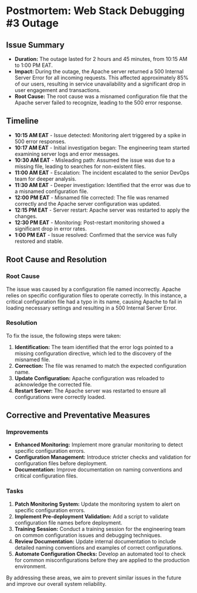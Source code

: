 # Postmortem: Web Stack Debugging #3 Outage

## Issue Summary

- **Duration:** The outage lasted for 2 hours and 45 minutes, from 10:15 AM to 1:00 PM EAT.
- **Impact:** During the outage, the Apache server returned a 500 Internal Server Error for all incoming requests. This affected approximately 85% of our users, resulting in service unavailability and a significant drop in user engagement and transactions.
- **Root Cause:** The root cause was a misnamed configuration file that the Apache server failed to recognize, leading to the 500 error response.

## Timeline

- **10:15 AM EAT** - Issue detected: Monitoring alert triggered by a spike in 500 error responses.
- **10:17 AM EAT** - Initial investigation began: The engineering team started examining server logs and error messages.
- **10:30 AM EAT** - Misleading path: Assumed the issue was due to a missing file, leading to searches for non-existent files.
- **11:00 AM EAT** - Escalation: The incident escalated to the senior DevOps team for deeper analysis.
- **11:30 AM EAT** - Deeper investigation: Identified that the error was due to a misnamed configuration file.
- **12:00 PM EAT** - Misnamed file corrected: The file was renamed correctly and the Apache server configuration was updated.
- **12:15 PM EAT** - Server restart: Apache server was restarted to apply the changes.
- **12:30 PM EAT** - Monitoring: Post-restart monitoring showed a significant drop in error rates.
- **1:00 PM EAT** - Issue resolved: Confirmed that the service was fully restored and stable.

## Root Cause and Resolution

### Root Cause

The issue was caused by a configuration file named incorrectly. Apache relies on specific configuration files to operate correctly. In this instance, a critical configuration file had a typo in its name, causing Apache to fail in loading necessary settings and resulting in a 500 Internal Server Error.

### Resolution

To fix the issue, the following steps were taken:

1. **Identification:** The team identified that the error logs pointed to a missing configuration directive, which led to the discovery of the misnamed file.
2. **Correction:** The file was renamed to match the expected configuration name.
3. **Update Configuration:** Apache configuration was reloaded to acknowledge the corrected file.
4. **Restart Server:** The Apache server was restarted to ensure all configurations were correctly loaded.

## Corrective and Preventative Measures

### Improvements

- **Enhanced Monitoring:** Implement more granular monitoring to detect specific configuration errors.
- **Configuration Management:** Introduce stricter checks and validation for configuration files before deployment.
- **Documentation:** Improve documentation on naming conventions and critical configuration files.

### Tasks

1. **Patch Monitoring System:** Update the monitoring system to alert on specific configuration errors.
2. **Implement Pre-deployment Validation:** Add a script to validate configuration file names before deployment.
3. **Training Session:** Conduct a training session for the engineering team on common configuration issues and debugging techniques.
4. **Review Documentation:** Update internal documentation to include detailed naming conventions and examples of correct configurations.
5. **Automate Configuration Checks:** Develop an automated tool to check for common misconfigurations before they are applied to the production environment.

By addressing these areas, we aim to prevent similar issues in the future and improve our overall system reliability.
